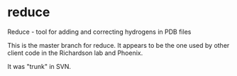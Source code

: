 # reduce
Reduce - tool for adding and correcting hydrogens in PDB files

This is the master branch for reduce.  It appears to be the one used by other client code in the Richardson lab and Phoenix.

It was "trunk" in SVN.
